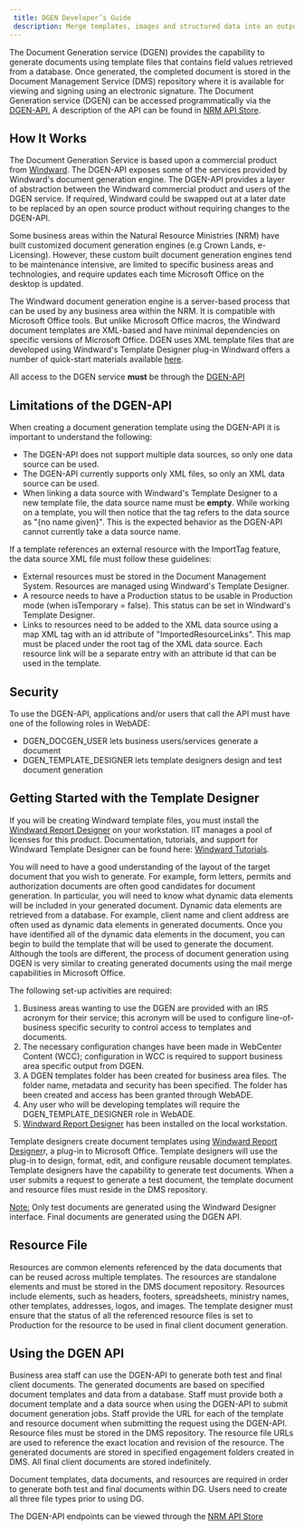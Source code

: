 ```yaml
---
 title: DGEN Developer’s Guide
 description: Merge templates, images and structured data into an output document. Uses microsoft office templates. XML is the only [data format](https://www.windwardstudios.com/content/datasource) implemented. Referenced resource files like images must be stored with the template in DMS(WCC). Document of [various formats](https://www.windwardstudios.com/content/output-formats) can be produced.
---
```


The Document Generation service (DGEN) provides the capability to generate documents using template files that contains field values retrieved from a database. Once generated, the completed document  is stored in the Document Management Service (DMS) repository where it is available for viewing and signing using an electronic signature. The Document Generation service (DGEN) can be accessed programmatically via the [DGEN-API.](https://api.nrs.gov.bc.ca/dgen-api/ ) A description of the API can be found in [NRM API Store](https://apistore.nrs.gov.bc.ca/store/apis/info?name=dgen-api&version=v1&provider=admin).

## How It Works

The Document Generation Service is based upon a commercial product from [Windward](https://www.windwardstudios.com/). The DGEN-API exposes some of the services provided by Windward's document generation engine. The DGEN-API provides a layer of abstraction between the Windward commercial product and users of the DGEN service. If required, Windward could be swapped out at a later date to be replaced by an open source product without requiring changes to the DGEN-API.

Some business areas within the Natural Resource Ministries (NRM) have built customized document generation engines (e.g Crown Lands, e-Licensing). However, these custom built document generation engines tend to be maintenance intensive, are limited to specific business areas and technologies, and require updates each time Microsoft Office on the desktop is updated. 

The Windward document generation engine is a server-based process that can be used by any business area within the NRM. It is compatible with Microsoft Office tools. But unlike Microsoft Office macros, the Windward document templates are XML-based and have minimal dependencies on specific versions of Microsoft Office. DGEN uses XML template files that are developed using Windward's Template Designer plug-in Windward offers a number of quick-start materials available [here](https://www.windwardstudios.com/resources/quick-start).

All access to the DGEN service **must** be through the [DGEN-API](https://api.nrs.gov.bc.ca/dgen-api/ )

## Limitations of the DGEN-API

When creating a document generation template using the DGEN-API it is important to understand the following:

- The DGEN-API does not support multiple data sources, so only one data source can be used.
- The DGEN-API currently supports only XML files, so only an XML data source can be used.
- When linking a data source with Windward's Template Designer to a new template file, the data source name must be **empty**. While working on a template, you will then notice that the tag refers to the data source as "{no name given}". This is the expected behavior as the DGEN-API cannot currently take a data source name.

If a template references an external resource with the ImportTag feature, the data source XML file must follow these guidelines:

- External resources must be stored in the Document Management System. Resources are managed using Windward's Template Designer.
- A resource needs to have a Production status to be usable in Production mode (when isTemporary = false). This status can be set in Windward's Template Designer.
- Links to resources need to be added to the XML data source using a map XML tag with an id attribute of "ImportedResourceLinks". This map must be placed under the root tag of the XML data source. Each resource link will be a separate entry with an attribute id that can be used in the template.

## Security

To use the DGEN-API, applications and/or users that call the API must have one of the following roles in WebADE:

- DGEN_DOCGEN_USER lets business users/services generate a document
- DGEN_TEMPLATE_DESIGNER lets template designers design and test document generation


## Getting Started with the Template Designer

If you will be creating Windward template files, you must install the [Windward Report Designer](https://www.windwardstudios.com/solution/windward-designer) on your workstation. IIT manages a pool of licenses for this product. Documentation, tutorials, and support for Windward Template Designer can be found here: [Windward Tutorials](https://www.windwardstudios.com/training-guide/xml-data-to-word).                 

You will need to have a good understanding of the layout of the target document that you wish to generate. For example, form letters, permits and authorization documents are often good candidates for document generation. In particular, you will need to know what dynamic data elements will be included in your generated document. Dynamic data elements are retrieved from a database. For example, client name and client address are often used as dynamic data elements in generated documents. Once you have identified all of the dynamic data elements in the document, you can begin to build the template that will be used to generate the document. Although the tools are different, the process of document generation using DGEN is very similar to creating generated documents using the mail merge capabilities in Microsoft Office.

The following set-up activities are required: 

1. Business areas wanting to use the DGEN are provided with an IRS acronym for their service; this acronym will be used to configure line-of-business specific security to control access to templates and documents.
2. The necessary configuration changes have been made in WebCenter Content (WCC); configuration in WCC is required to support business area specific output from DGEN.
3. A DGEN templates folder has been created for business area files. The folder name, metadata and security has been specified. The folder has been created and access has been granted through WebADE.
4. Any user who will be developing templates will require the DGEN_TEMPLATE_DESIGNER role in WebADE.
5. [Windward Report Designer](https://www.windwardstudios.com/solution/windward-designer) has been installed on the local workstation.

Template designers create document templates using [Windward Report Designer](https://www.windwardstudios.com/solution/windward-designer)r, a plug-in to Microsoft Office. Template designers will use the plug-in to design, format, edit, and configure reusable document templates. Template designers have the capability to generate test documents. When a user submits a request to generate a test document, the template document and resource files must reside in the DMS repository.

<u>Note:</u> Only test documents are generated using the Windward Designer interface. Final documents are generated using the DGEN API.

## Resource File

Resources are common elements referenced by the data documents that can be reused across multiple templates. The resources are standalone elements and must be stored in the DMS document repository. Resources include elements, such as headers, footers, spreadsheets, ministry names, other templates, addresses, logos, and images. The template designer must ensure that the status of all the referenced resource files is set to Production for the resource to be used in final client document generation.

## Using the DGEN API

Business area staff can use the DGEN-API to generate both test and final client documents. The generated documents are based on specified document templates and data from a database. Staff must provide both a document template and a data source when using the DGEN-API to submit document generation jobs. Staff provide the URL for each of the template and resource document when submitting the request using the DGEN-API. Resource files must be stored in the DMS repository. The resource file URLs are used to reference the exact location and revision of the resource. The generated documents are stored in specified engagement folders created in DMS. All final client documents are stored indefinitely.

Document templates, data documents, and resources are required in order to generate both test and final documents within DG. Users need to create all three file types prior to using DG.

The DGEN-API endpoints can be viewed through the [NRM API Store](https://apistore.nrs.gov.bc.ca/store/apis/info?name=dgen-api&version=v1&provider=admin)

